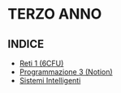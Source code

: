 # TERZO ANNO

## INDICE
- [Reti 1 (6CFU)](https://github.com/Ela17/Terzo_Anno/tree/main/RETI)
- [Programmazione 3 (Notion)](https://noiseless-fang-540.notion.site/Programmazione-III-efde69a5a7f54037abb15d65a2c5f8af?pvs=4)
- [Sistemi Intelligenti](https://github.com/Ela17/Terzo_Anno/tree/main/SIS_INT)
